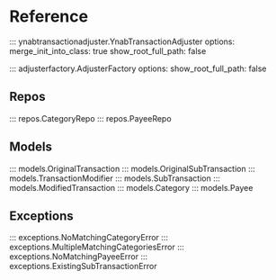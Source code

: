 # Reference


::: ynabtransactionadjuster.YnabTransactionAdjuster
    options:
        merge_init_into_class: true
        show_root_full_path: false

::: adjusterfactory.AdjusterFactory
    options:
        show_root_full_path: false

## Repos

::: repos.CategoryRepo
::: repos.PayeeRepo

## Models

::: models.OriginalTransaction
::: models.OriginalSubTransaction
::: models.TransactionModifier
::: models.SubTransaction
::: models.ModifiedTransaction
::: models.Category
::: models.Payee

## Exceptions
::: exceptions.NoMatchingCategoryError
::: exceptions.MultipleMatchingCategoriesError
::: exceptions.NoMatchingPayeeError
::: exceptions.ExistingSubTransactionError


